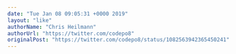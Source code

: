 ```yaml
---
date: "Tue Jan 08 09:05:31 +0000 2019"
layout: "like"
authorName: "Chris Heilmann"
authorUrl: "https://twitter.com/codepo8"
originalPost: "https://twitter.com/codepo8/status/1082563942365450241"
---
```


